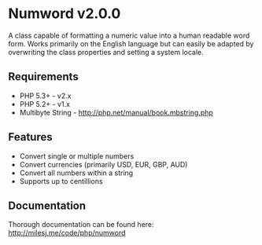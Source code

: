 # Numword v2.0.0 #

A class capable of formatting a numeric value into a human readable word form. Works primarily on the English language but can easily be adapted by overwriting the class properties and setting a system locale.

## Requirements ##

* PHP 5.3+ - v2.x
* PHP 5.2+ - v1.x
* Multibyte String - http://php.net/manual/book.mbstring.php

## Features ##

* Convert single or multiple numbers
* Convert currencies (primarily USD, EUR, GBP, AUD)
* Convert all numbers within a string
* Supports up to centillions

## Documentation ##

Thorough documentation can be found here: http://milesj.me/code/php/numword

